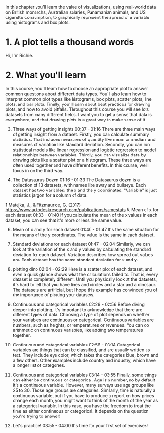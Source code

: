 In this chapter you’ll learn the value of visualizations, using real-world data on British monarchs, Australian salaries, Panamanian animals, and US cigarette consumption, to graphically represent the spread of a variable using histograms and box plots.

# 1. A plot tells a thousand words

Hi, I'm Richie.

# 2. What you'll learn

In this course, you'll learn how to choose an appropriate plot to answer common questions about different data types. You'll also learn how to interpret common plot types like histograms, box plots, scatter plots, line plots, and bar plots. Finally, you'll learn about best practices for drawing plots, and how to avoid pitfalls. Throughout this course you will see lots datasets from many different fields. I want you to get a sense that data is everywhere, and that drawing plots is a great way to make sense of it.


3. Three ways of getting insights
00:37 - 01:16
There are three main ways of getting insight from a dataset. Firstly, you can calculate summary statistics. That includes measures of quantity like mean or median, and measures of variation like standard deviation. Secondly, you can run statistical models like linear regression and logistic regression to model relationships between variables. Thirdly, you can visualize data by drawing plots like a scatter plot or a histogram. These three ways are often used together and have different benefits. In this course, we'll focus in on the third way.

4. The Datasaurus Dozen
01:16 - 01:33
The Datasaurus dozen is a collection of 13 datasets, with names like away and bullseye. Each dataset has two variables: the x and the y coordinates. "Variable" is just statistics jargon for a column of data.

1 Matejka, J., & Fitzmaurice, G. (2017) https://www.autodeskresearch.com/publications/samestats
5. Mean of x for each dataset
01:33 - 01:40
If you calculate the mean of the x values in each dataset, you can see that it's more or less the same value.

6. Mean of x and y for each dataset
01:40 - 01:47
It's the same situation for the means of the y coordinates. The value is the same in each dataset.

7. Standard deviations for each dataset
01:47 - 02:04
Similarly, we can look at the variation of the x and y values by calculating the standard deviation for each dataset. Variation describes how spread out values are. Each dataset has the same standard deviation for x and y.

8. plotting dino
02:04 - 02:29
Here is a scatter plot of each dataset, and even a quick glance shows what the calculations failed to. That is, every dataset is completely different. Until you physically look at the datasets, it's hard to tell that you have lines and circles and a star and a dinosaur. The datasets are artificial, but I hope this example has convinced you of the importance of plotting your datasets.

9. Continuous and categorical variables
02:29 - 02:56
Before diving deeper into plotting, it's important to acknowledge that there are different types of data. Choosing a type of plot depends on whether your variables are continuous or categorical. Continuous variables are numbers, such as heights, or temperatures or revenues. You can do arithmetic on continuous variables, like adding two temperatures together.

10. Continuous and categorical variables
02:56 - 03:14
Categorical variables are things that can be classified, and are usually written as text. They include eye color, which takes the categories blue, brown and a few others. Other examples include country and industry, which have a longer list of categories.

11. Continuous and categorical variables
03:14 - 03:55
Finally, some things can either be continuous or categorical. Age is a number, so by default it's a continuous variable. However, many surveys use age groups like 25 to 30. Those age groups are categories. Similarly, time is naturally a continuous variable, but if you have to produce a report on how prices change each month, you might want to think of the month of the year as a categorical variable. In this case, you have the freedom to treat the time as either continuous or categorical. It depends on the question you're trying to answer!

12. Let's practice!
03:55 - 04:00
It's time for your first set of exercises!
